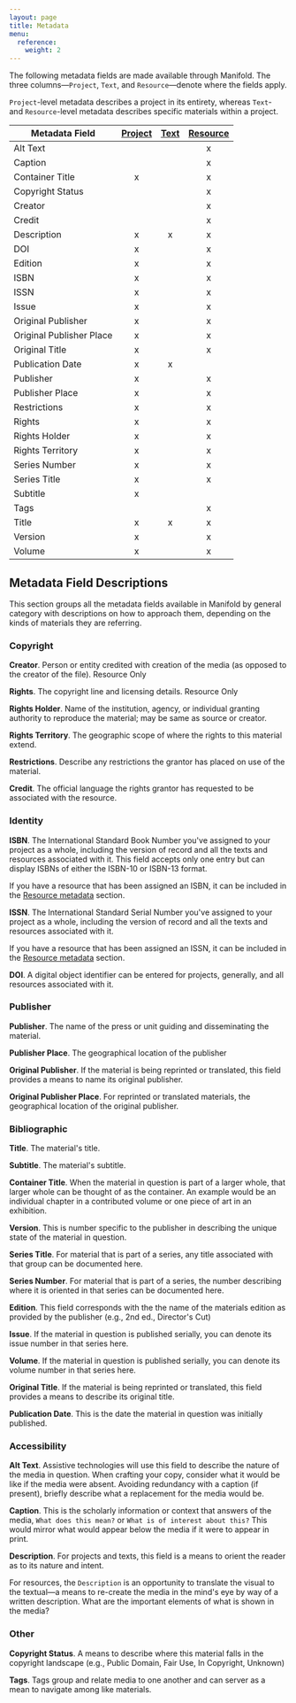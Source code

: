```yaml
---
layout: page
title: Metadata
menu:
  reference:
    weight: 2
---
```


The following metadata fields are made available through Manifold. The three columns—`Project`, `Text`, and `Resource`—denote where the fields apply.

`Project`-level metadata describes a project in its entirety, whereas `Text`- and `Resource`-level metadata describes specific materials within a project.

| Metadata Field           | [Project][1] | [Text][2] | [Resource][3] |
|--------------------------|:------------:|:---------:|:-------------:|
| Alt Text                 |              |           |       x       |
| Caption                  |              |           |       x       |
| Container Title          |       x      |           |       x       |
| Copyright Status         |              |           |       x       |
| Creator                  |              |           |       x       |
| Credit                   |              |           |       x       |
| Description              |       x      |     x     |       x       |
| DOI                      |       x      |           |       x       |
| Edition                  |       x      |           |       x       |
| ISBN                     |       x      |           |       x       |
| ISSN                     |       x      |           |       x       |
| Issue                    |       x      |           |       x       |
| Original Publisher       |       x      |           |       x       |
| Original Publisher Place |       x      |           |       x       |
| Original Title           |       x      |           |       x       |
| Publication Date         |       x      |     x     |               |
| Publisher                |       x      |           |       x       |
| Publisher Place          |       x      |           |       x       |
| Restrictions             |       x      |           |       x       |
| Rights                   |       x      |           |       x       |
| Rights Holder            |       x      |           |       x       |
| Rights Territory         |       x      |           |       x       |
| Series Number            |       x      |           |       x       |
| Series Title             |       x      |           |       x       |
| Subtitle                 |       x      |           |               |
| Tags                     |              |           |       x       |
| Title                    |       x      |     x     |       x       |
| Version                  |       x      |           |       x       |
| Volume                   |       x      |           |       x       |

## Metadata Field Descriptions

This section groups all the metadata fields available in Manifold by general category with descriptions on how to approach them, depending on the kinds of materials they are referring.

### Copyright

**Creator**. Person or entity credited with creation of the media (as opposed to the creator of the file).
Resource Only

**Rights**. The copyright line and licensing details.
Resource Only

**Rights Holder**. Name of the institution, agency, or individual granting authority to reproduce the material; may be same as source or creator.

**Rights Territory**. The geographic scope of where the rights to this material extend.

**Restrictions**. Describe any restrictions the grantor has placed on use of the material.

**Credit**. The official language the rights grantor has requested to be associated with the resource.

### Identity

**ISBN**. The International Standard Book Number you've assigned to your project as a whole, including the version of record and all the texts and resources associated with it. This field accepts only one entry but can display ISBNs of either the ISBN-10 or ISBN-13 format.

If you have a resource that has been assigned an ISBN, it can be included in the [Resource metadata](/docs/projects/customizing/resources.html) section.

**ISSN**. The International Standard Serial Number you've assigned to your project as a whole, including the version of record and all the texts and resources associated with it.

If you have a resource that has been assigned an ISSN, it can be included in the [Resource metadata](/docs/projects/customizing/resources.html) section.

**DOI**. A digital object identifier can be entered for projects, generally, and all resources associated with it.

### Publisher

**Publisher**. The name of the press or unit guiding and disseminating the material.

**Publisher Place**. The geographical location of the publisher

**Original Publisher**. If the material is being reprinted or translated, this field provides a means to name its original publisher.

**Original Publisher Place**. For reprinted or translated materials, the geographical location of the original publisher.

### Bibliographic

**Title**. The material's title.

**Subtitle**. The material's subtitle.

**Container Title**. When the material in question is part of a larger whole, that larger whole can be thought of as the container. An example would be an individual chapter in a contributed volume or one piece of art in an exhibition.

**Version**. This is number specific to the publisher in describing the unique state of the material in question.

**Series Title**. For material that is part of a series, any title associated with that group can be documented here.

**Series Number**. For material that is part of a series, the number describing where it is oriented in that series can be documented here.

**Edition**. This field corresponds with the the name of the materials edition as provided by the publisher (e.g., 2nd ed., Director's Cut)

**Issue**. If the material in question is published serially, you can denote its issue number in that series here.

**Volume**. If the material in question is published serially, you can denote its volume number in that series here.

**Original Title**. If the material is being reprinted or translated, this field provides a means to describe its original title.

**Publication Date**. This is the date the material in question was initially published.

### Accessibility

**Alt Text**. Assistive technologies will use this field to describe the nature of the media in question. When crafting your copy, consider what it would be like if the media were absent. Avoiding redundancy with a caption (if present), briefly describe what a replacement for the media would be.

**Caption**. This is the scholarly information or context that answers of the media, `What does this mean?` or `What is of interest about this?` This would mirror what would appear below the media if it were to appear in print.

**Description**. For projects and texts, this field is a means to orient the reader as to its nature and intent.

For resources, the `Description` is an opportunity to translate the visual to the textual—a means to re-create the media in the mind's eye by way of a written description. What are the important elements of what is shown in the media?

### Other

**Copyright Status**. A means to describe where this material falls in the copyright landscape (e.g., Public Domain, Fair Use, In Copyright, Unknown)

**Tags**. Tags group and relate media to one another and can server as a mean to navigate among like materials.

[1]: /docs/projects/customizing/metadata.html
[2]: /docs/projects/customizing/texts.html#managing-texts
[3]: /docs/projects/customizing/resources.html
